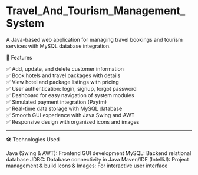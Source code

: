 # Travel_And_Tourism_Management_System
A Java-based web application for managing travel bookings and tourism services with MySQL database integration.


🚀 Features

✅ Add, update, and delete customer information  
✅ Book hotels and travel packages with details  
✅ View hotel and package listings with pricing  
✅ User authentication: login, signup, forgot password  
✅ Dashboard for easy navigation of system modules  
✅ Simulated payment integration (Paytm)  
✅ Real-time data storage with MySQL database  
✅ Smooth GUI experience with Java Swing and AWT  
✅ Responsive design with organized icons and images

---

🛠️ Technologies Used

Java (Swing & AWT): Frontend GUI development
MySQL: Backend relational database
JDBC: Database connectivity in Java
Maven/IDE (IntelliJ): Project management & build
Icons & Images: For interactive user interface
